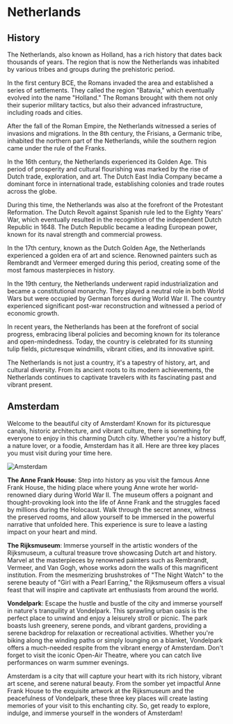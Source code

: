 # Netherlands

## History

The Netherlands, also known as Holland, has a rich history that dates back thousands of years. The region that is now
the Netherlands was inhabited by various tribes and groups during the prehistoric period.

In the first century BCE, the Romans invaded the area and established a series of settlements. They called the region
"Batavia," which eventually evolved into the name "Holland." The Romans brought with them not only their superior
military tactics, but also their advanced infrastructure, including roads and cities.

After the fall of the Roman Empire, the Netherlands witnessed a series of invasions and migrations. In the 8th century,
the Frisians, a Germanic tribe, inhabited the northern part of the Netherlands, while the southern region came under the
rule of the Franks.

In the 16th century, the Netherlands experienced its Golden Age. This period of prosperity and cultural flourishing was
marked by the rise of Dutch trade, exploration, and art. The Dutch East India Company became a dominant force in
international trade, establishing colonies and trade routes across the globe.

During this time, the Netherlands was also at the forefront of the Protestant Reformation. The Dutch Revolt against
Spanish rule led to the Eighty Years' War, which eventually resulted in the recognition of the independent Dutch
Republic in 1648. The Dutch Republic became a leading European power, known for its naval strength and commercial
prowess.

In the 17th century, known as the Dutch Golden Age, the Netherlands experienced a golden era of art and science.
Renowned painters such as Rembrandt and Vermeer emerged during this period, creating some of the most famous
masterpieces in history.

In the 19th century, the Netherlands underwent rapid industrialization and became a constitutional monarchy. They played
a neutral role in both World Wars but were occupied by German forces during World War II. The country experienced
significant post-war reconstruction and witnessed a period of economic growth.

In recent years, the Netherlands has been at the forefront of social progress, embracing liberal policies and becoming
known for its tolerance and open-mindedness. Today, the country is celebrated for its stunning tulip fields, picturesque
windmills, vibrant cities, and its innovative spirit.

The Netherlands is not just a country, it's a tapestry of history, art, and cultural diversity. From its ancient roots
to its modern achievements, the Netherlands continues to captivate travelers with its fascinating past and vibrant
present.


## Amsterdam

Welcome to the beautiful city of Amsterdam! Known for its picturesque canals, historic architecture, and vibrant
culture, there is something for everyone to enjoy in this charming Dutch city. Whether you're a history buff, a nature
lover, or a foodie, Amsterdam has it all. Here are three key places you must visit during your time here.

![Amsterdam](img/Amsterdam.webp)


**The Anne Frank House**: Step into history as you visit the famous Anne Frank House, the hiding place where young Anne
wrote her world-renowned diary during World War II. The museum offers a poignant and thought-provoking look into the
life of Anne Frank and the struggles faced by millions during the Holocaust. Walk through the secret annex, witness the
preserved rooms, and allow yourself to be immersed in the powerful narrative that unfolded here. This experience is sure
to leave a lasting impact on your heart and mind.

**The Rijksmuseum**: Immerse yourself in the artistic wonders of the Rijksmuseum, a cultural treasure trove showcasing
Dutch art and history. Marvel at the masterpieces by renowned painters such as Rembrandt, Vermeer, and Van Gogh, whose
works adorn the walls of this magnificent institution. From the mesmerizing brushstrokes of "The Night Watch" to the
serene beauty of "Girl with a Pearl Earring," the Rijksmuseum offers a visual feast that will inspire and captivate art
enthusiasts from around the world.

**Vondelpark**: Escape the hustle and bustle of the city and immerse yourself in nature's tranquility at Vondelpark. This
sprawling urban oasis is the perfect place to unwind and enjoy a leisurely stroll or picnic. The park boasts lush
greenery, serene ponds, and vibrant gardens, providing a serene backdrop for relaxation or recreational activities.
Whether you're biking along the winding paths or simply lounging on a blanket, Vondelpark offers a much-needed respite
from the vibrant energy of Amsterdam. Don't forget to visit the iconic Open-Air Theatre, where you can catch live
performances on warm summer evenings.

Amsterdam is a city that will capture your heart with its rich history, vibrant art scene, and serene
natural beauty. From the somber yet impactful Anne Frank House to the exquisite artwork at the Rijksmuseum and the
peacefulness of Vondelpark, these three key places will create lasting memories of your visit to this enchanting city.
So, get ready to explore, indulge, and immerse yourself in the wonders of Amsterdam!